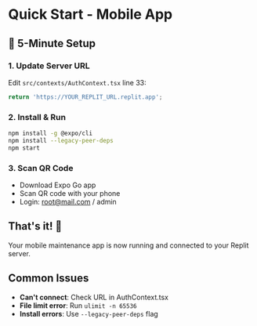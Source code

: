# Quick Start - Mobile App

## 🚀 5-Minute Setup

### 1. Update Server URL
Edit `src/contexts/AuthContext.tsx` line 33:
```typescript
return 'https://YOUR_REPLIT_URL.replit.app';
```

### 2. Install & Run
```bash
npm install -g @expo/cli
npm install --legacy-peer-deps
npm start
```

### 3. Scan QR Code
- Download Expo Go app
- Scan QR code with your phone
- Login: root@mail.com / admin

## That's it! 🎉

Your mobile maintenance app is now running and connected to your Replit server.

## Common Issues
- **Can't connect**: Check URL in AuthContext.tsx
- **File limit error**: Run `ulimit -n 65536`
- **Install errors**: Use `--legacy-peer-deps` flag